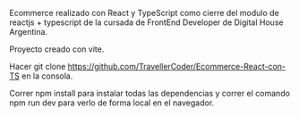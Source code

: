 Ecommerce realizado con React y TypeScript como cierre del modulo de reactjs + typescript de la cursada de FrontEnd Developer de Digital House Argentina.

Proyecto creado con vite. 

Hacer git clone https://github.com/TravellerCoder/Ecommerce-React-con-TS en la consola.

Correr npm install para instalar todas las dependencias y correr el comando npm run dev para verlo de forma local en el navegador.
